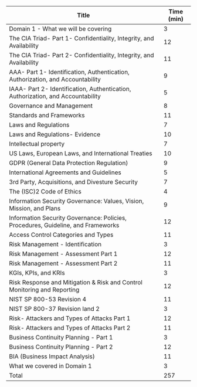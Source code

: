 | Title                                                                            | Time (min) |
| -------------------------------------------------------------------------------- | ---------- |
| Domain 1 - What we will be covering                                              | 3          |
| The CIA Triad- Part 1- Confidentiality, Integrity, and Availability              | 12         |
| The CIA Triad- Part 2- Confidentiality, Integrity, and Availability              | 11         |
| AAA- Part 1- Identification, Authentication, Authorization, and Accountability   | 9          |
| IAAA- Part 2- Identification, Authentication, Authorization, and Accountability  | 5          |
| Governance and Management                                                        | 8          |
| Standards and Frameworks                                                         | 11         |
| Laws and Regulations                                                             | 7          |
| Laws and Regulations- Evidence                                                   | 10         |
| Intellectual property                                                            | 7          |
| US Laws, European Laws, and International Treaties                               | 10         |
| GDPR (General Data Protection Regulation)                                        | 9          |
| International Agreements and Guidelines                                          | 5          |
| 3rd Party, Acquisitions, and Divesture Security                                  | 7          |
| The (ISC)2 Code of Ethics                                                        | 4          |
| Information Security Governance: Values, Vision, Mission, and Plans              | 9          |
| Information Security Governance: Policies, Procedures, Guideline, and Frameworks | 12         |
| Access Control Categories and Types                                              | 11         |
| Risk Management - Identification                                                 | 3          |
| Risk Management - Assessment Part 1                                              | 12         |
| Risk Management - Assessment Part 2                                              | 11         |
| KGIs, KPIs, and KRIs                                                             | 3          |
| Risk Response and Mitigation & Risk and Control Monitoring and Reporting         | 12         |
| NIST SP 800-53 Revision 4                                                        | 11         |
| NIST SP 800-37 Revision land 2                                                   | 3          |
| Risk- Attackers and Types of Attacks Part 1                                      | 12         |
| Risk- Attackers and Types of Attacks Part 2                                      | 11         |
| Business Continuity Planning - Part 1                                            | 3          |
| Business Continuity Planning - Part 2                                            | 12         |
| BIA (Business Impact Analysis)                                                   | 11         |
| What we covered in Domain 1                                                      | 3          |
| Total                                                                            | 257        |